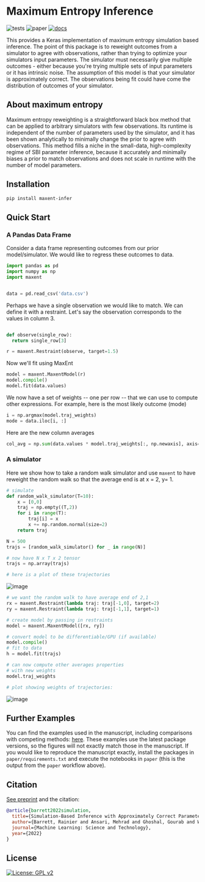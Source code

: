 # Maximum Entropy Inference


![tests](https://github.com/ur-whitelab/maxent/actions/workflows/test.yml/badge.svg) ![paper](https://github.com/ur-whitelab/maxent/actions/workflows/paper.yml/badge.svg) [![docs](https://github.com/ur-whitelab/maxent/actions/workflows/docs.yml/badge.svg)](https://ur-whitelab.github.io/maxent/)

This provides a Keras implementation of maximum entropy simulation based inference. The point of this package is to reweight outcomes from a simulator to agree with observations, rather than trying to optimize your simulators input parameters. The simulator must necessarily give multiple outcomes - either because you're trying multiple sets of input parameters or it has intrinsic noise. The assumption of this model is that your simulator is approximately correct. The observations being fit could have come the distribution of outcomes of your simulator.

## About maximum entropy

Maximum entropy reweighting is a straightforward black box method that can be applied to arbitrary simulators with few observations. Its runtime is independent of the number of parameters used by the simulator, and it has been shown analytically to minimally change the prior to agree with observations. This method fills a niche in the small-data, high-complexity regime of SBI parameter inference, because it accurately and minimally biases a prior to match observations and does not scale in runtime with the number of model parameters.

## Installation

```sh
pip install maxent-infer
```

## Quick Start

### A Pandas Data Frame

Consider a data frame representing outcomes from our prior model/simulator. We would like to
regress these outcomes to data.

```python
import pandas as pd
import numpy as np
import maxent


data = pd.read_csv('data.csv')
```

Perhaps we have a single observation we would like to match. We can define it with a restraint. Let's say
the observation corresponds to the values in column 3.

```python

def observe(single_row):
  return single_row[3]

r = maxent.Restraint(observe, target=1.5)
```

Now we'll fit using MaxEnt
```python
model = maxent.MaxentModel(r)
model.compile()
model.fit(data.values)
```

We now have a set of weights -- one per row -- that we can use to compute other expressions.
For example, here is the most likely outcome (mode)

```python
i = np.argmax(model.traj_weights)
mode = data.iloc[i, :]
```

Here are the new column averages
```python
col_avg = np.sum(data.values * model.traj_weights[:, np.newaxis], axis=0)
```

### A simulator

Here we show how to take a random walk simulator and use `maxent` to have reweight the random walk so that the average end is at x = 2, y= 1.

```python
# simulate
def random_walk_simulator(T=10):
    x = [0,0]
    traj = np.empty((T,2))
    for i in range(T):
        traj[i] = x
        x += np.random.normal(size=2)
    return traj

N = 500
trajs = [random_walk_simulator() for _ in range(N)]

# now have N x T x 2 tensor
trajs = np.array(trajs)

# here is a plot of these trajectories
```

![image](https://user-images.githubusercontent.com/908389/130389256-2710cb73-617f-4e71-b3ba-e32bd0f85d6a.png)


```python
# we want the random walk to have average end of 2,1
rx = maxent.Restraint(lambda traj: traj[-1,0], target=2)
ry = maxent.Restraint(lambda traj: traj[-1,1], target=1)

# create model by passing in restraints
model = maxent.MaxentModel([rx, ry])

# convert model to be differentiable/GPU (if available)
model.compile()
# fit to data
h = model.fit(trajs)

# can now compute other averages properties
# with new weights
model.traj_weights

# plot showing weights of trajectories:
```

![image](https://user-images.githubusercontent.com/908389/130389259-3a081e19-110a-4c80-9f91-3b3902444e21.png)


## Further Examples

You can find the examples used in the manuscript, including comparisons with competing methods: [here](https://ur-whitelab.github.io/maxent/toc.html). These examples use the latest package versions, so the figures will not exactly match those in the manuscript. If you would like to reproduce the manuscript exactly, install the packages in `paper/requirements.txt` and execute the notebooks in `paper` (this is the output from the `paper` workflow above).

## Citation

[See preprint](https://arxiv.org/abs/2104.09668) and the citation:

```bibtex
@article{barrett2022simulation,
  title={Simulation-Based Inference with Approximately Correct Parameters via Maximum Entropy},
  author={Barrett, Rainier and Ansari, Mehrad and Ghoshal, Gourab and White, Andrew D},
  journal={Machine Learning: Science and Technology},
  year={2022}
}
```

## License

[![License: GPL v2](https://img.shields.io/badge/License-GPL%20v2-blue.svg)](https://www.gnu.org/licenses/old-licenses/gpl-2.0.en.html)
